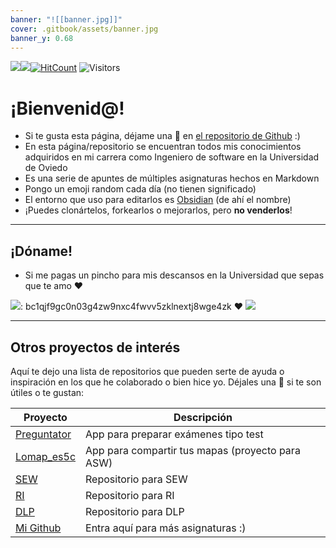 ```yaml
---
banner: "![[banner.jpg]]"
cover: .gitbook/assets/banner.jpg
banner_y: 0.68
---
```


![](https://img.shields.io/badge/Markdown-000000?style=for-the-badge&logo=markdown&logoColor=white)![](https://img.shields.io/badge/Made%20with-Obsidian-blueviolet)[![HitCount](https://hits.dwyl.com/gitblanc/Obsidian-Notes.svg?style=flat-square)](http://hits.dwyl.com/gitblanc/Obsidian-Notes) ![Visitors](https://api.visitorbadge.io/api/daily?path=https%3A%2F%2Fgithub.com%2Fgitblanc%2FObsidian-Notes%2F&label=Visitors%20today&countColor=%2337d67a&style=plastic&labelStyle=upper)

# ¡Bienvenid@!
- Si te gusta esta página, déjame una 🌟 en [el repositorio de Github](https://github.com/gitblanc/Obsidian-Notes) :)
- En esta página/repositorio se encuentran todos mis conocimientos adquiridos en mi carrera como Ingeniero de software en la Universidad de Oviedo
- Es una serie de apuntes de múltiples asignaturas hechos en Markdown
- Pongo un emoji random cada día (no tienen significado)
- El entorno que uso para editarlos es [Obsidian](https://obsidian.md/) (de ahí el nombre)
- ¡Puedes clonártelos, forkearlos o mejorarlos, pero **no venderlos**!

---

## ¡Dóname!
- Si me pagas un pincho para mis descansos en la Universidad que sepas que te amo ❤

![](https://img.shields.io/badge/Bitcoin-000000?style=for-the-badge&logo=bitcoin&logoColor=white): bc1qjf9gc0n03g4zw9nxc4fwvv5zklnextj8wge4zk ❤️
<a href="https://www.buymeacoffee.com/gitblanc"><img src="https://img.buymeacoffee.com/button-api/?text=Buy me a pincho&emoji=🥪&slug=gitblanc&button_colour=BD5FFF&font_colour=ffffff&font_family=Lato&outline_colour=000000&coffee_colour=FFDD00" /></a>

---

## Otros proyectos de interés

Aquí te dejo una lista de repositorios que pueden serte de ayuda o inspiración en los que he colaborado o bien hice yo. Déjales una 🌟 si te son útiles o te gustan:

| Proyecto | Descripción |
| --------- | ------------ |
| [Preguntator](https://preguntator.netlify.app/) | App para preparar exámenes tipo test |
|[Lomap_es5c](https://lomap5c.netlify.app/)|App para compartir tus mapas (proyecto para ASW)|
|[SEW](https://github.com/gitblanc/SEW)|Repositorio para SEW|
|[RI](https://github.com/gitblanc/RI)|Repositorio para RI|
|[DLP](https://github.com/gitblanc/DLP)|Repositorio para DLP|
|[Mi Github](https://github.com/gitblanc)|Entra aquí para más asignaturas :)|
